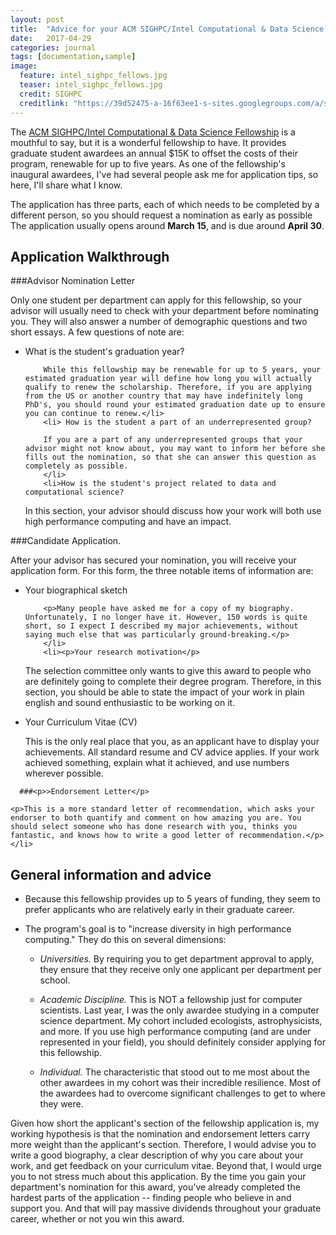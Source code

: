 ```yaml
---
layout: post
title:  "Advice for your ACM SIGHPC/Intel Computational & Data Science Fellowship application"
date:   2017-04-29
categories: journal
tags: [documentation,sample]
image:
  feature: intel_sighpc_fellows.jpg
  teaser: intel_sighpc_fellows.jpg
  credit: SIGHPC 
  creditlink: "https://39d52475-a-16f63ee1-s-sites.googlegroups.com/a/sighpc.org/sighpc/fellowships/2016/intel_sighpc_fellows.jpg"
---
```


<p class="intro"><span class="dropcap">T</span>he <a href="http://www.sighpc.org/fellowships">ACM SIGHPC/Intel Computational & Data Science Fellowship</a> is a mouthful to say, but it is a wonderful fellowship to have.  It provides graduate student awardees an annual $15K to offset the costs of their program, renewable for up to five years. As one of the fellowship's inaugural awardees, I've had several people ask me for application tips, so here, I'll share what I know.</p>

The application has three parts, each of which needs to be completed by a different person, so you should request a nomination as early as possible The application usually opens around <b>March 15</b>, and is due around <b>April 30</b>.  

## Application Walkthrough 


###Advisor Nomination Letter

<p>Only one student per department can apply for this fellowship, so your advisor will usually need to check with your department before nominating you. They will also answer a number of demographic questions and two short essays. A few questions of note are:</p>
	    <ul>
		<li>What is the student's graduation year?

		While this fellowship may be renewable for up to 5 years, your estimated graduation year will define how long you will actually qualify to renew the scholarship. Therefore, if you are applying from the US or another country that may have indefinitely long PhD's, you should round your estimated graduation date up to ensure you can continue to renew.</li>
		<li> How is the student a part of an underrepresented group? 

		If you are a part of any underrepresented groups that your advisor might not know about, you may want to inform her before she fills out the nomination, so that she can answer this question as completely as possible. 
		</li>
		<li>How is the student's project related to data and computational science? 

In this section, your advisor should discuss how your work will both use high performance computing and have an impact. 
		</li>
	    </ul>

###Candidate Application. 

<p>After your advisor has secured your nomination, you will receive your application form. For this form, the three notable items of information are:</p> 
      <ul>
		<li><p>Your biographical sketch</p>

		<p>Many people have asked me for a copy of my biography. Unfortunately, I no longer have it. However, 150 words is quite short, so I expect I described my major achievements, without saying much else that was particularly ground-breaking.</p>
		</li>
		<li><p>Your research motivation</p>

<p>The selection committee only wants to give this award to people who are definitely going to complete their degree program. Therefore, in this section, you should be able to state the impact of your work in plain english and sound enthusiastic to be working on it.</p> 
		</li>
		<li><p>Your Curriculum Vitae (CV)</p>   

<p>This is the only real place that you, as an applicant have to display your achievements. All standard resume and CV advice applies. If your work achieved something, explain what it achieved, and use numbers wherever possible.</p> 
		</li>
      </ul>
      
      ###<p>>Endorsement Letter</p> 

	<p>This is a more standard letter of recommendation, which asks your endorser to both quantify and comment on how amazing you are. You should select someone who has done research with you, thinks you fantastic, and knows how to write a good letter of recommendation.</p> 
	</li>


## General information and advice 

* Because this fellowship provides up to 5 years of funding, they seem to prefer applicants who are relatively early in their graduate career. 

* The program's goal is to "increase diversity in high performance computing." 
They do this on several dimensions:

     * <i>Universities.</i> By requiring you to get department approval to apply, they ensure that they receive only one applicant per department per school. 

     * <i>Academic Discipline.</i> This is NOT a fellowship just for computer scientists. Last year, I was the only awardee studying in a computer science department. My cohort included ecologists, astrophysicists, and more. If you use high performance computing (and are under represented in your field), you should definitely consider applying for this fellowship. 
     * <i>Individual.</i> The characteristic that stood out to me most about the other awardees in my cohort was their incredible resilience. Most of the awardees had to overcome significant challenges to get to where they were.

Given how short the applicant's section of the fellowship application is, my working hypothesis is that the nomination and endorsement letters carry more weight than the applicant's section. Therefore, I would advise you to write a good biography, a clear description of why you care about your work, and get feedback on your curriculum vitae. Beyond that, I would urge you to not stress much about this application. By the time you gain your department's nomination for this award, you've already completed the hardest parts of the application -- finding people who believe in and support you. And that will pay massive dividends throughout your graduate career, whether or not you win this award. 